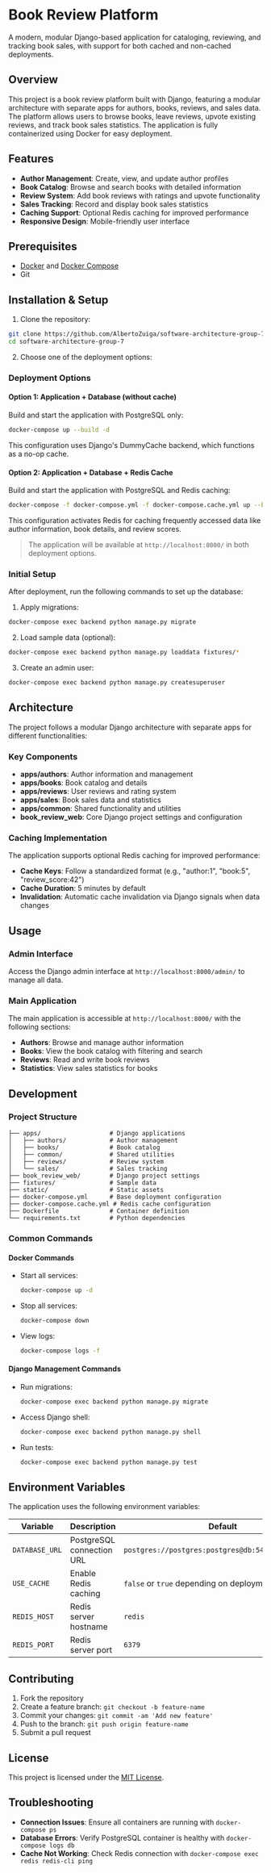 # Book Review Platform

A modern, modular Django-based application for cataloging, reviewing, and tracking book sales, with support for both cached and non-cached deployments.

## Overview

This project is a book review platform built with Django, featuring a modular architecture with separate apps for authors, books, reviews, and sales data. The platform allows users to browse books, leave reviews, upvote existing reviews, and track book sales statistics. The application is fully containerized using Docker for easy deployment.

## Features

- **Author Management**: Create, view, and update author profiles
- **Book Catalog**: Browse and search books with detailed information
- **Review System**: Add book reviews with ratings and upvote functionality
- **Sales Tracking**: Record and display book sales statistics
- **Caching Support**: Optional Redis caching for improved performance
- **Responsive Design**: Mobile-friendly user interface

## Prerequisites

- [Docker](https://docs.docker.com/get-docker/) and [Docker Compose](https://docs.docker.com/compose/install/)
- Git

## Installation & Setup

1. Clone the repository:

```bash
git clone https://github.com/AlbertoZuiga/software-architecture-group-7.git
cd software-architecture-group-7
```

2. Choose one of the deployment options:

### Deployment Options

#### Option 1: Application + Database (without cache)

Build and start the application with PostgreSQL only:

```bash
docker-compose up --build -d
```

This configuration uses Django's DummyCache backend, which functions as a no-op cache.

#### Option 2: Application + Database + Redis Cache

Build and start the application with PostgreSQL and Redis caching:

```bash
docker-compose -f docker-compose.yml -f docker-compose.cache.yml up --build -d
```

This configuration activates Redis for caching frequently accessed data like author information, book details, and review scores.

> The application will be available at `http://localhost:8000/` in both deployment options.

### Initial Setup

After deployment, run the following commands to set up the database:

1. Apply migrations:

```bash
docker-compose exec backend python manage.py migrate
```

2. Load sample data (optional):

```bash
docker-compose exec backend python manage.py loaddata fixtures/*
```

3. Create an admin user:

```bash
docker-compose exec backend python manage.py createsuperuser
```

## Architecture

The project follows a modular Django architecture with separate apps for different functionalities:

### Key Components

- **apps/authors**: Author information and management
- **apps/books**: Book catalog and details
- **apps/reviews**: User reviews and rating system
- **apps/sales**: Book sales data and statistics
- **apps/common**: Shared functionality and utilities
- **book_review_web**: Core Django project settings and configuration

### Caching Implementation

The application supports optional Redis caching for improved performance:

- **Cache Keys**: Follow a standardized format (e.g., "author:1", "book:5", "review_score:42")
- **Cache Duration**: 5 minutes by default
- **Invalidation**: Automatic cache invalidation via Django signals when data changes

## Usage

### Admin Interface

Access the Django admin interface at `http://localhost:8000/admin/` to manage all data.

### Main Application

The main application is accessible at `http://localhost:8000/` with the following sections:

- **Authors**: Browse and manage author information
- **Books**: View the book catalog with filtering and search
- **Reviews**: Read and write book reviews
- **Statistics**: View sales statistics for books

## Development

### Project Structure

```
├── apps/                   # Django applications
│   ├── authors/            # Author management
│   ├── books/              # Book catalog
│   ├── common/             # Shared utilities
│   ├── reviews/            # Review system
│   └── sales/              # Sales tracking
├── book_review_web/        # Django project settings
├── fixtures/               # Sample data
├── static/                 # Static assets
├── docker-compose.yml      # Base deployment configuration
├── docker-compose.cache.yml # Redis cache configuration
├── Dockerfile              # Container definition
└── requirements.txt        # Python dependencies
```

### Common Commands

#### Docker Commands

- Start all services:

  ```bash
  docker-compose up -d
  ```

- Stop all services:

  ```bash
  docker-compose down
  ```

- View logs:
  ```bash
  docker-compose logs -f
  ```

#### Django Management Commands

- Run migrations:

  ```bash
  docker-compose exec backend python manage.py migrate
  ```

- Access Django shell:

  ```bash
  docker-compose exec backend python manage.py shell
  ```

- Run tests:
  ```bash
  docker-compose exec backend python manage.py test
  ```

## Environment Variables

The application uses the following environment variables:

| Variable       | Description               | Default                                            |
| -------------- | ------------------------- | -------------------------------------------------- |
| `DATABASE_URL` | PostgreSQL connection URL | `postgres://postgres:postgres@db:5432/book_review` |
| `USE_CACHE`    | Enable Redis caching      | `false` or `true` depending on deployment          |
| `REDIS_HOST`   | Redis server hostname     | `redis`                                            |
| `REDIS_PORT`   | Redis server port         | `6379`                                             |

## Contributing

1. Fork the repository
2. Create a feature branch: `git checkout -b feature-name`
3. Commit your changes: `git commit -am 'Add new feature'`
4. Push to the branch: `git push origin feature-name`
5. Submit a pull request

## License

This project is licensed under the [MIT License](LICENSE).

## Troubleshooting

- **Connection Issues**: Ensure all containers are running with `docker-compose ps`
- **Database Errors**: Verify PostgreSQL container is healthy with `docker-compose logs db`
- **Cache Not Working**: Check Redis connection with `docker-compose exec redis redis-cli ping`
